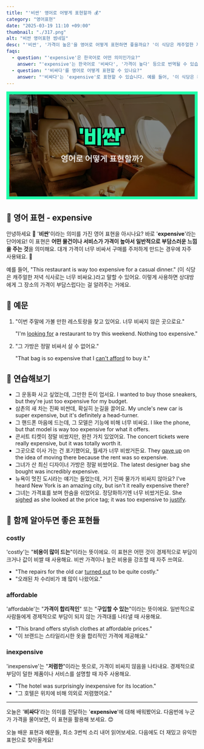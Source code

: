 ```yaml
---
title: "'비싼' 영어로 어떻게 표현할까 💰"
category: "영어표현"
date: "2025-03-19 11:10 +09:00"
thumbnail: "./317.png"
alt: "비싼 영어표현 썸네일"
desc: "'비싼', '가격이 높은'을 영어로 어떻게 표현하면 좋을까요? '이 식당은 캐주얼한 저녁 식사로는 너무 비싸요.', '그 가방은 정말 비싸서 살 수 없어요.' 등을 영어로 표현하는 법을 배워봅시다. 다양한 예문을 통해서 연습하고 본인의 표현으로 만들어 보세요."
faqs:
  - question: "'expensive'은 한국어로 어떤 의미인가요?"
    answer: "'expensive'는 한국어로 '비싸다', '가격이 높다' 등으로 번역될 수 있습니다. 일반적으로 가격이 높아 구매를 주저하게 만드는 상황에서 사용되죠."
  - question: "'비싸다'를 영어로 어떻게 표현할 수 있나요?"
    answer: "'비싸다'는 'expensive'로 표현할 수 있습니다. 예를 들어, '이 식당은 캐주얼한 저녁 식사로는 너무 비싸요.'는 'This restaurant is way too expensive for a casual dinner.'로 말할 수 있습니다."
---
```


![비싼 영어표현 썸네일](./317.png)

## 🌟 영어 표현 - expensive

안녕하세요 👋 '**비싼**'이라는 의미를 가진 영어 표현을 아시나요? 바로 '**expensive**'라는 단어에요! 이 표현은 **어떤 물건이나 서비스가 가격이 높아서 일반적으로 부담스러운 느낌을 주는 것**을 의미해요. 대개 가격이 너무 비싸서 구매를 주저하게 만드는 경우에 자주 사용돼요. 💸

예를 들어, "This restaurant is way too expensive for a casual dinner." (이 식당은 캐주얼한 저녁 식사로는 너무 비싸요.)라고 말할 수 있어요. 이렇게 사용하면 상대방에게 그 장소의 가격이 부담스럽다는 걸 알려주는 거에요.

## 📖 예문

1. "이번 주말에 가볼 만한 레스토랑을 찾고 있어요. 너무 비싸지 않은 곳으로요."

   "I'm [looking for](/blog/in-english/173.look-for/) a restaurant to try this weekend. Nothing too expensive."

2. "그 가방은 정말 비싸서 살 수 없어요."

   "That bag is so expensive that I [can't afford](/blog/in-english/026.cannot-afford/) to buy it."

## 💬 연습해보기

<ul data-interactive-list>
  <li data-interactive-item>
    <span data-toggler>그 운동화 사고 싶었는데, 그만한 돈이 업서요.</span>
    <span data-answer>I wanted to buy those sneakers, but they're just too expensive for my budget.</span>
  </li>
  <li data-interactive-item>
    <span data-toggler>삼촌의 새 차는 진짜 비싼데, 확실히 눈길을 끌어요.</span>
    <span data-answer>My uncle's new car is super expensive, but it's definitely a head-turner.</span>
  </li>
  <li data-interactive-item>
    <span data-toggler>그 핸드폰 마음에 드는데, 그 모델은 기능에 비해 너무 비싸요.</span>
    <span data-answer>I like the phone, but that model is way too expensive for what it offers.</span>
  </li>
  <li data-interactive-item>
    <span data-toggler>콘서트 티켓이 정말 비쌌지만, 완전 가치 있었어요.</span>
    <span data-answer>The concert tickets were really expensive, but it was totally worth it.</span>
  </li>
  <li data-interactive-item>
    <span data-toggler>그곳으로 이사 가는 건 포기했어요, 월세가 너무 비쌌거든요.</span>
    <span data-answer>They <a href="/blog/vocab-1/046.give-up/">gave up</a> on the idea of moving there because the rent was so expensive.</span>
  </li>
  <li data-interactive-item>
    <span data-toggler>그녀가 산 최신 디자이너 가방은 정말 비쌌어요.</span>
    <span data-answer>The latest designer bag she bought was incredibly expensive.</span>
  </li>
  <li data-interactive-item>
    <span data-toggler>뉴욕이 멋진 도시라는 얘기는 들었는데, 거기 진짜 물가가 비싸지 않아요?</span>
    <span data-answer>I've heard New York is an amazing city, but isn't it really expensive there?</span>
  </li>
  <li data-interactive-item>
    <span data-toggler>그녀는 가격표를 보며 한숨을 쉬었어요. 정당화하기엔 너무 비쌌거든요.</span>
    <span data-answer>She <a href="/blog/in-english/320.sigh/">sighed</a> as she looked at the price tag; it was too expensive to <a href="/blog/in-english/322.justify/">justify</a>.</span>
  </li>
</ul>

## 🤝 함께 알아두면 좋은 표현들

### costly

'costly'는 "**비용이 많이 드는**"이라는 뜻이에요. 이 표현은 어떤 것이 경제적으로 부담이 크거나 값이 비쌀 때 사용해요. 비싼 가격이나 높은 비용을 강조할 때 자주 쓰여요.

- "The repairs for the old car [turned out](/blog/vocab-1/038.turn-out/) to be quite costly."
- "오래된 차 수리비가 꽤 많이 나왔어요."

### affordable

'affordable'는 "**가격이 합리적인**" 또는 "**구입할 수 있는**"이라는 뜻이에요. 일반적으로 사람들에게 경제적으로 부담이 되지 않는 가격대를 나타낼 때 사용해요.

- "This brand offers stylish clothes at affordable prices."
- "이 브랜드는 스타일리시한 옷을 합리적인 가격에 제공해요."

### inexpensive

'inexpensive'는 "**저렴한**"이라는 뜻으로, 가격이 비싸지 않음을 나타내요. 경제적으로 부담이 덜한 제품이나 서비스를 설명할 때 자주 사용해요.

- "The hotel was surprisingly inexpensive for its location."
- "그 호텔은 위치에 비해 의외로 저렴했어요."

---

오늘은 '**비싸다**'라는 의미를 전달하는 '**expensive**'에 대해 배워봤어요. 다음번에 누군가 가격을 물어보면, 이 표현을 활용해 보세요. 😊

오늘 배운 표현과 예문들, 최소 3번씩 소리 내어 읽어보세요. 다음에도 더 재밌고 유익한 표현으로 찾아올게요!
